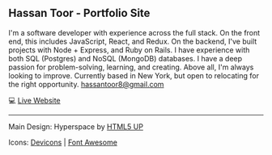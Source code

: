 ## Hassan Toor - Portfolio Site
I'm a software developer with experience across the full stack.  On the front end, this includes JavaScript, React, and Redux. On the backend, I've built projects with Node + Express, and Ruby on Rails.  I have experience with both SQL (Postgres) and NoSQL (MongoDB) databases. I have a deep passion for problem-solving, learning, and creating. Above all, I'm always looking to improve. Currently based in New York, but open to relocating for the right opportunity. <hassantoor8@gmail.com>

:computer: [Live Website](http://www.hassantoor.com/)


- - -

Main Design: Hyperspace by [HTML5 UP](https://html5up.net/)

Icons:
[Devicons](http://www.github.com/vorillaz/devicons/) | [Font Awesome](https://github.com/FortAwesome/Font-Awesome)
